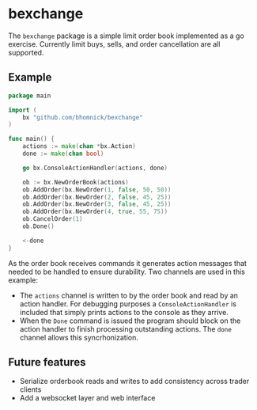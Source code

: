 # bexchange

The `bexchange` package is a simple limit order book implemented as a go exercise. Currently limit buys, sells, and order cancellation are all supported.  

## Example

```go
package main

import (
    bx "github.com/bhomnick/bexchange"
)

func main() {
    actions := make(chan *bx.Action)
    done := make(chan bool)

    go bx.ConsoleActionHandler(actions, done)

    ob := bx.NewOrderBook(actions)
    ob.AddOrder(bx.NewOrder(1, false, 50, 50))
    ob.AddOrder(bx.NewOrder(2, false, 45, 25))
    ob.AddOrder(bx.NewOrder(3, false, 45, 25))
    ob.AddOrder(bx.NewOrder(4, true, 55, 75))
    ob.CancelOrder(1)
    ob.Done()

    <-done
}
```

As the order book receives commands it generates action messages that needed to be handled to ensure durability. Two channels are used in this example: 

- The `actions` channel is written to by the order book and read by an action handler. For debugging purposes a `ConsoleActionHandler` is included that simply prints actions to the console as they arrive.
- When the `Done` command is issued the program should block on the action handler to finish processing outstanding actions. The `done` channel allows this syncrhonization.

## Future features

- Serialize orderbook reads and writes to add consistency across trader clients
- Add a websocket layer and web interface 
